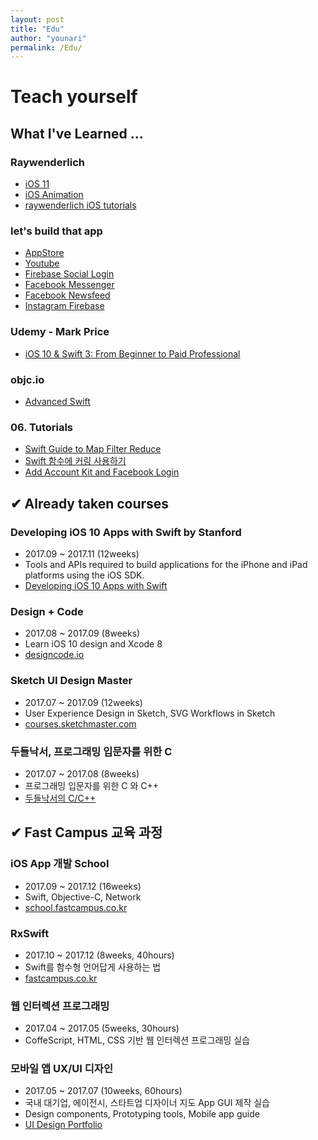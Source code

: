 ```yaml
---
layout: post
title: "Edu"
author: "younari"
permalink: /Edu/
---
```


# Teach yourself
## What I've Learned ...

### **Raywenderlich**
- [iOS 11](https://store.raywenderlich.com/products/ios-11-by-tutorials)
- [iOS Animation](https://store.raywenderlich.com/products/ios-animations-by-tutorials)
- [raywenderlich iOS tutorials](https://www.raywenderlich.com/category/ios)

### **let's build that app**
- [AppStore](https://www.letsbuildthatapp.com/course/AppStore)
- [Youtube](https://www.letsbuildthatapp.com/course/YouTube)
- [Firebase Social Login](https://www.letsbuildthatapp.com/course/Firebase-Social-Login)
- [Facebook Messenger](https://www.letsbuildthatapp.com/course/Facebook-Chat-Messenger)
- [Facebook Newsfeed](https://www.letsbuildthatapp.com/course/Facebook-News-Feed)
- [Instagram Firebase](https://www.letsbuildthatapp.com/course/Instagram-Firebase)

### **Udemy - Mark Price**
- [iOS 10 & Swift 3: From Beginner to Paid Professional](https://www.udemy.com/devslopes-ios10/)

### **objc.io**
- [Advanced Swift](https://www.objc.io/books/)

### 06. Tutorials
- [Swift Guide to Map Filter Reduce](https://useyourloaf.com/blog/swift-guide-to-map-filter-reduce/)
- [Swift 함수에 커링 사용하기](https://academy.realm.io/kr/posts/currying-on-the-swift-functions/)
- [Add Account Kit and Facebook Login](https://www.udacity.com/course/passwordless-login-solutions-for-ios--ud1028)

## ✔︎ Already taken courses

### **Developing iOS 10 Apps with Swift by Stanford**
- 2017.09 ~ 2017.11 (12weeks)
- Tools and APIs required to build applications for the iPhone and iPad platforms using the iOS SDK.
- [Developing iOS 10 Apps with Swift](https://itunes.apple.com/us/course/developing-ios-10-apps-with-swift/id1198467120)

### **Design + Code**
- 2017.08 ~ 2017.09 (8weeks)
- Learn iOS 10 design and Xcode 8
- [designcode.io](https://designcode.io/)

### **Sketch UI Design Master**
- 2017.07 ~ 2017.09 (12weeks)
- User Experience Design in Sketch, SVG Workflows in Sketch
- [courses.sketchmaster.com](http://courses.sketchmaster.com/)

### **두들낙서, 프로그래밍 입문자를 위한 C**
- 2017.07 ~ 2017.08 (8weeks)
- 프로그래밍 입문자를 위한 C 와 C++
- [두들낙서의 C/C++](https://www.inflearn.com/course/c%EC%96%B8%EC%96%B4-%EB%91%90%EB%93%A4%EB%82%99%EC%84%9C/)


## ✔︎ Fast Campus 교육 과정

### **iOS App 개발 School**
- 2017.09 ~ 2017.12 (16weeks)
- Swift, Objective-C, Network
- [school.fastcampus.co.kr](http://school.fastcampus.co.kr/dev_ids)

### **RxSwift**
- 2017.10 ~ 2017.12 (8weeks, 40hours)
- Swift를 함수형 언어답게 사용하는 법
- [fastcampus.co.kr](http://www.fastcampus.co.kr/dev_camp_rxswift/)

### **웹 인터렉션 프로그래밍**
- 2017.04 ~ 2017.05 (5weeks, 30hours) 
- CoffeScript, HTML, CSS 기반 웹 인터렉션 프로그래밍 실습

### **모바일 앱 UX/UI 디자인**
- 2017.05 ~ 2017.07 (10weeks, 60hours)
- 국내 대기업, 에이전시, 스타트업 디자이너 지도 App GUI 제작 실습
- Design components, Prototyping tools, Mobile app guide 
- [UI Design Portfolio](https://www.behance.net/gallery/54607233/Organize-your-subscriptions-with-Cash-bot)

